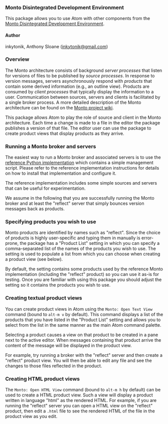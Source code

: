 ### Monto Disintegrated Development Environment

This package allows you to use Atom with other components from the [Monto
Disintegrated Development Environment](https://bitbucket.org/inkytonik/monto).

#### Author

inkytonik, Anthony Sloane ([inkytonik@gmail.com](mailto:inkytonik@gmail.com))

### Overview

The Monto architecture consists of background *server processes* that listen for versions of files to be published by *source processes*.
In response to version messages, servers asynchronously respond with *products* that contain some derived information (e.g., an outline view).
Products are consumed by *client processes* that typically display the information to a user.
Communication between sources, servers and clients is facilitated by a single broker process.
A more detailed description of the Monto architecture can be found on the [Monto project wiki](https://bitbucket.org/inkytonik/monto/src/default/wiki/architecture.md).

This package allows Atom to play the role of source and client in the Monto architecture.
Each time a change is made to a file in the editor the package publishes a version of that file.
The editor user can use the package to create product views that display products as they arrive.

### Running a Monto broker and servers

The easiest way to run a Monto broker and associated servers is to use the [reference Python implementation](https://bitbucket.org/inkytonik/monto/src/default/wiki/python.md) which contains a simple management script.
Please refer to the reference implementation instructions for details on how to install that implementation and configure it.

The reference implementation includes some simple sources and servers that can be useful for experimentation.

We assume in the following that you are successfully running the Monto broker and at least the "reflect" server that simply bounces version messages back as products.

### Specifying products you wish to use

Monto products are identified by names such as "reflect".
Since the choice of products is highly user-specific and typing them in manually is error-prone, the package has a "Product List" setting in which you can specify a comma-separated list of the names of the products you wish to use.
The setting is used to populate a list from which you can choose when creating a product view (see below).

By default, the setting contains some products used by the reference Monto implementation (including the "reflect" product) so you can use it as-is for testing.
Once you are familiar with using this package you should adjust the setting so it contains the products you wish to use.

### Creating textual product views

You can create product views in Atom using the `Monto: Open Text View` command (bound to `alt-m v` by default).
This command displays a list of the products that you have listed in the "Product List" setting and allows you to select from the list in the same manner as the main Atom command palette.

Selecting a product causes a view on that product to be created in a pane next to the active editor.
When messages containing that product arrive the content of the message will be displayed in the product view.

For example, try running a broker with the "reflect" server and then create a "reflect" product view.
You will then be able to edit any file and see the changes to those files reflected in the product.

### Creating HTML product views

The `Monto: Open HTML View` command (bound to `alt-m h` by default) can be used to create a HTML product view.
Such a view will display a product written in language "html" as the rendered HTML.
For example, if you are running the "reflect" server you can open a HTML view on the "reflect" product, then edit a `.html` file to see the rendered HTML of the file in the product view as you edit.
